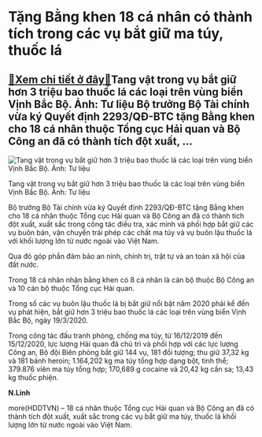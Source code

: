 Tặng Bằng khen 18 cá nhân có thành tích trong các vụ bắt giữ ma túy, thuốc lá
=============================================================================

[:gift:Xem chi tiết ở đây:gift:](https://hddtvn.com/tang-bang-khen-18-ca-nhan-co-thanh-tich-trong-cac-vu-bat-giu-ma-tuy-thuoc-la/)Tang vật trong vụ bắt giữ hơn 3 triệu bao thuốc lá các loại trên vùng biển Vịnh Bắc Bộ. Ảnh: Tư liệu Bộ trưởng Bộ Tài chính vừa ký Quyết định 2293/QĐ-BTC tặng Bằng khen cho 18 cá nhân thuộc Tổng cục Hải quan và Bộ Công an đã có thành tích đột xuất, …
----------------------------------------------------------------------------------------------------------------------------------------------------------------------------------------------------------------------------------------------------------





![Tang vật trong vụ bắt giữ hơn 3 triệu bao thuốc lá các loại trên vùng biển Vịnh Bắc Bộ. Ảnh: Tư liệu](https://hddtvn.com/wp-content/uploads/2021/01/5854_2338_1211_DSC00333.jpg "Tang vật trong vụ bắt giữ hơn 3 triệu bao thuốc lá các loại trên vùng biển Vịnh Bắc Bộ. Ảnh: Tư liệu")


Tang vật trong vụ bắt giữ hơn 3 triệu bao thuốc lá các loại trên vùng biển Vịnh Bắc Bộ. Ảnh: Tư liệu



Bộ trưởng Bộ Tài chính vừa ký Quyết định 2293/QĐ-BTC tặng Bằng khen cho 18 cá nhân thuộc Tổng cục Hải quan và Bộ Công an đã có thành tích đột xuất, xuất sắc trong công tác điều tra, xác minh và phối hợp bắt giữ các vụ buôn bán, vận chuyển trái phép các chất ma túy và vụ buôn lậu thuốc lá với khối lượng lớn từ nước ngoài vào Việt Nam.


Qua đó góp phần đảm bảo an ninh, chính trị, trật tự và an toàn xã hội của đất nước.


Trong 18 cá nhân nhận bằng khen có 8 cá nhân là cán bộ thuộc Bộ Công an và 10 cán bộ thuộc Tổng cục Hải quan.


Trong số các vụ buôn lậu thuốc lá bị bắt giữ nổi bật năm 2020 phải kể đến vụ phát hiện, bắt giữ hơn 3 triệu bao thuốc lá các loại trên vùng biển Vịnh Bắc Bộ, ngày 19/3/2020.


Trong công tác đấu tranh phòng, chống ma túy, từ 16/12/2019 đến 15/12/2020, lực lượng Hải quan đã chủ trì và phối hợp với các lực lượng Công an, Bộ đội Biên phòng bắt giữ 144 vụ, 181 đối tượng; thu giữ 37,32 kg và 181 bánh heroin; 1.164,202 kg ma túy tổng hợp dạng bột, tinh thể; 379.876 viên ma túy tổng hợp; 170,689 g cocaine và 20,42 kg cần sa; 13,43 kg thuốc phiện.




**N.Linh**



more(HDDTVN) – 18 cá nhân thuộc Tổng cục Hải quan và Bộ Công an đã có thành tích đột xuất, xuất sắc trong các vụ bắt giữ ma túy, thuốc lá khối lượng lớn từ nước ngoài vào Việt Nam.

